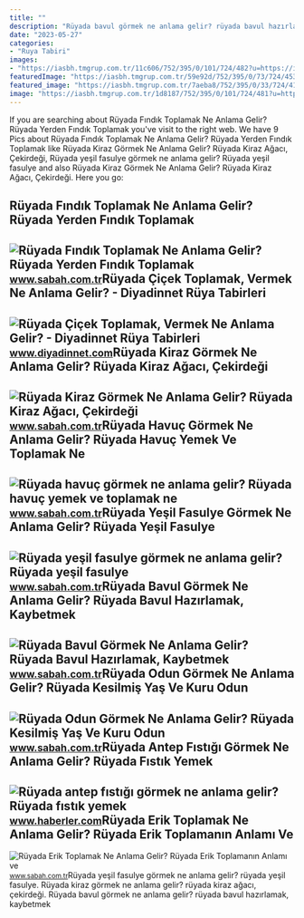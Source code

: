 ```yaml
---
title: ""
description: "Rüyada bavul görmek ne anlama gelir? rüyada bavul hazırlamak, kaybetmek"
date: "2023-05-27"
categories:
- "Ruya Tabiri"
images:
- "https://iasbh.tmgrup.com.tr/11c606/752/395/0/101/724/482?u=https://isbh.tmgrup.com.tr/sbh/2021/08/31/ruyada-yesil-fasulye-gormek-ne-anlama-gelir-ruyada-yesil-fasulye-toplamak-ne-demek-1630409802830.jpg"
featuredImage: "https://iasbh.tmgrup.com.tr/59e92d/752/395/0/73/724/453?u=https://isbh.tmgrup.com.tr/sbh/2021/08/31/ruyada-havuc-gormek-ne-anlama-gelir-ruyada-havuc-yemek-ne-demek-1630388822058.jpg"
featured_image: "https://iasbh.tmgrup.com.tr/7aeba8/752/395/0/33/724/413?u=https://isbh.tmgrup.com.tr/sbh/2022/04/22/ruyada-kiraz-gormek-ne-anlama-gelir-ruyada-kiraz-agaci-gormek-dalindan-toplamak-yemek-anlami-1650638049766.jpg"
image: "https://iasbh.tmgrup.com.tr/1d8187/752/395/0/101/724/481?u=https://isbh.tmgrup.com.tr/sbh/2021/10/08/ruyada-findik-toplamak-ne-anlama-gelir-ruyada-yesil-findik-toplamak-ne-demek-1633692212991.jpg"
---
```


If you are searching about Rüyada Fındık Toplamak Ne Anlama Gelir? Rüyada Yerden Fındık Toplamak you've visit to the right web. We have 9 Pics about Rüyada Fındık Toplamak Ne Anlama Gelir? Rüyada Yerden Fındık Toplamak like Rüyada Kiraz Görmek Ne Anlama Gelir? Rüyada Kiraz Ağacı, Çekirdeği, Rüyada yeşil fasulye görmek ne anlama gelir? Rüyada yeşil fasulye and also Rüyada Kiraz Görmek Ne Anlama Gelir? Rüyada Kiraz Ağacı, Çekirdeği. Here you go:

Rüyada Fındık Toplamak Ne Anlama Gelir? Rüyada Yerden Fındık Toplamak
---------------------------------------------------------------------

 ![Rüyada Fındık Toplamak Ne Anlama Gelir? Rüyada Yerden Fındık Toplamak](https://iasbh.tmgrup.com.tr/1d8187/752/395/0/101/724/481?u=https://isbh.tmgrup.com.tr/sbh/2021/10/08/ruyada-findik-toplamak-ne-anlama-gelir-ruyada-yesil-findik-toplamak-ne-demek-1633692212991.jpg) <small>www.sabah.com.tr</small>Rüyada Çiçek Toplamak, Vermek Ne Anlama Gelir? - Diyadinnet Rüya Tabirleri
--------------------------------------------------------------------------

 ![Rüyada Çiçek Toplamak, Vermek Ne Anlama Gelir? - Diyadinnet Rüya Tabirleri](https://www.diyadinnet.com/d/ruya/ruyada-cicek-toplamak-vermek-ne-anlama-gelir-3851.jpg) <small>www.diyadinnet.com</small>Rüyada Kiraz Görmek Ne Anlama Gelir? Rüyada Kiraz Ağacı, Çekirdeği
------------------------------------------------------------------

 ![Rüyada Kiraz Görmek Ne Anlama Gelir? Rüyada Kiraz Ağacı, Çekirdeği](https://iasbh.tmgrup.com.tr/7aeba8/752/395/0/33/724/413?u=https://isbh.tmgrup.com.tr/sbh/2022/04/22/ruyada-kiraz-gormek-ne-anlama-gelir-ruyada-kiraz-agaci-gormek-dalindan-toplamak-yemek-anlami-1650638049766.jpg) <small>www.sabah.com.tr</small>Rüyada Havuç Görmek Ne Anlama Gelir? Rüyada Havuç Yemek Ve Toplamak Ne
----------------------------------------------------------------------

 ![Rüyada havuç görmek ne anlama gelir? Rüyada havuç yemek ve toplamak ne](https://iasbh.tmgrup.com.tr/59e92d/752/395/0/73/724/453?u=https://isbh.tmgrup.com.tr/sbh/2021/08/31/ruyada-havuc-gormek-ne-anlama-gelir-ruyada-havuc-yemek-ne-demek-1630388822058.jpg) <small>www.sabah.com.tr</small>Rüyada Yeşil Fasulye Görmek Ne Anlama Gelir? Rüyada Yeşil Fasulye
-----------------------------------------------------------------

 ![Rüyada yeşil fasulye görmek ne anlama gelir? Rüyada yeşil fasulye](https://iasbh.tmgrup.com.tr/11c606/752/395/0/101/724/482?u=https://isbh.tmgrup.com.tr/sbh/2021/08/31/ruyada-yesil-fasulye-gormek-ne-anlama-gelir-ruyada-yesil-fasulye-toplamak-ne-demek-1630409802830.jpg) <small>www.sabah.com.tr</small>Rüyada Bavul Görmek Ne Anlama Gelir? Rüyada Bavul Hazırlamak, Kaybetmek
-----------------------------------------------------------------------

 ![Rüyada Bavul Görmek Ne Anlama Gelir? Rüyada Bavul Hazırlamak, Kaybetmek](https://iasbh.tmgrup.com.tr/326161/752/395/0/0/724/380?u=https://isbh.tmgrup.com.tr/sbh/2021/09/13/ruyada-bavul-gormek-ne-anlama-gelir-ruyada-bavul-hazirlamak-ne-demek-1631518080534.jpg) <small>www.sabah.com.tr</small>Rüyada Odun Görmek Ne Anlama Gelir? Rüyada Kesilmiş Yaş Ve Kuru Odun
--------------------------------------------------------------------

 ![Rüyada Odun Görmek Ne Anlama Gelir? Rüyada Kesilmiş Yaş Ve Kuru Odun](https://iasbh.tmgrup.com.tr/03346d/752/395/0/101/724/481?u=https://isbh.tmgrup.com.tr/sbh/2022/04/29/ruyada-odun-gormek-ne-anlama-gelir-ruyada-kesilmis-yas-ve-kuru-odun-yigini-gormek-toplamak-kesmek-tasimak-anla-1651221942018.jpg) <small>www.sabah.com.tr</small>Rüyada Antep Fıstığı Görmek Ne Anlama Gelir? Rüyada Fıstık Yemek
----------------------------------------------------------------

 ![Rüyada antep fıstığı görmek ne anlama gelir? Rüyada fıstık yemek](https://i.hbrcdn.com/haber/2022/12/14/ruyada-fistik-gormek-ne-anlama-gelir-ruyada-15494109_3231_amp.jpg) <small>www.haberler.com</small>Rüyada Erik Toplamak Ne Anlama Gelir? Rüyada Erik Toplamanın Anlamı Ve
----------------------------------------------------------------------

 ![Rüyada Erik Toplamak Ne Anlama Gelir? Rüyada Erik Toplamanın Anlamı ve](https://iasbh.tmgrup.com.tr/5124f3/752/395/0/0/724/380?u=https://isbh.tmgrup.com.tr/sbh/2021/09/27/ruyada-erik-toplamak-ne-anlama-gelir-ruyada-yesil-erik-toplamak-ne-demek-1632733352769.jpg) <small>www.sabah.com.tr</small>Rüyada yeşil fasulye görmek ne anlama gelir? rüyada yeşil fasulye. Rüyada kiraz görmek ne anlama gelir? rüyada kiraz ağacı, çekirdeği. Rüyada bavul görmek ne anlama gelir? rüyada bavul hazırlamak, kaybetmek
